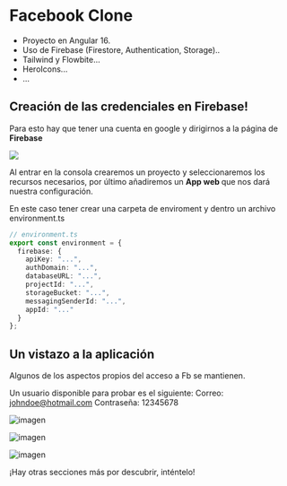 # Facebook Clone

- Proyecto en Angular 16.
- Uso de Firebase (Firestore, Authentication, Storage)..
- Tailwind y Flowbite...
- HeroIcons...
- ...


## Creación de las credenciales en Firebase!

Para esto hay que tener una cuenta en google y dirigirnos a la página de <b> Firebase </b> 

<a target="_blank" href="https://firebase.google.com/?hl=es-419">
  <img src="https://skillicons.dev/icons?i=firebase" />
</a>

<br/>

Al entrar en la consola crearemos un proyecto y seleccionaremos los recursos necesarios, por último añadiremos un <b> App web </b> que nos dará nuestra configuración.

En este caso tener crear una carpeta de enviroment y dentro un archivo environment.ts

```ts
// environment.ts
export const environment = {
  firebase: {
    apiKey: "...",
    authDomain: "...",
    databaseURL: "...",
    projectId: "...",
    storageBucket: "...",
    messagingSenderId: "...",
    appId: "..."
  }
};
```

## Un vistazo a la aplicación

Algunos de los aspectos propios del acceso a Fb se mantienen.

Un usuario disponible para probar es el siguiente:
Correo: johndoe@hotmail.com
Contraseña: 12345678

![imagen](https://github.com/user-attachments/assets/7f62a023-dfaa-4106-8349-4770ddb44bd9)

![imagen](https://github.com/user-attachments/assets/3abba859-5778-4298-9b63-1b19d8fde91b)

![imagen](https://github.com/user-attachments/assets/c1a88e66-77c6-4612-b4be-4286e4eb675b)


¡Hay otras secciones más por descubrir, inténtelo!
